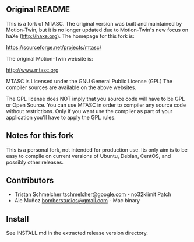 ## Original README

This is a fork of MTASC. The original version was built and maintained by Motion-Twin, but it is no longer updated due to Motion-Twin's new focus on haXe (http://haxe.org). The homepage for this fork is:

<https://sourceforge.net/projects/mtasc/>

The original Motion-Twin website is:

<http://www.mtasc.org>

MTASC is Licensed under the GNU General Public License (GPL) The compiler sources are available on the above websites.

The GPL license does NOT imply that you source code will  have to be GPL or Open Source. You can use MTASC in order to compiler any source code without restrictions. Only if you want use the compiler as part of your application you'll have to apply the GPL rules.

## Notes for this fork

This is a personal fork, not intended for production use. Its only aim is to be easy to compile on current versions of Ubuntu, Debian, CentOS, and possibly other releases.

## Contributors

- Tristan Schmelcher <tschmelcher@google.com> - no32klimit Patch
- Ale Muñoz <bomberstudios@gmail.com> - Mac binary


## Install

See INSTALL.md in the extracted release version directory.
